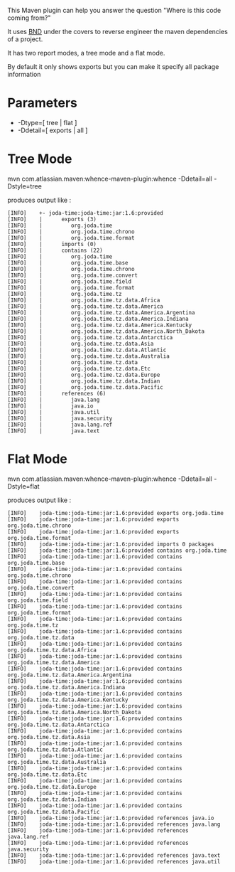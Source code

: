 This Maven plugin can help you answer the question "Where is this code coming from?"

It uses [BND](http://aqute.biz/Code/bnd) under the covers to reverse engineer the maven dependencies of a project.

It has two report modes, a tree mode and a flat mode.

By default it only shows exports but you can make it specify all package information

# Parameters

* -Dtype=[ tree | flat ]
* -Ddetail=[ exports | all ]


# Tree Mode

mvn com.atlassian.maven:whence-maven-plugin:whence -Ddetail=all -Dstyle=tree

produces output like :

    [INFO]    +- joda-time:joda-time:jar:1.6:provided
    [INFO]    |      exports (3)
    [INFO]    |      	org.joda.time
    [INFO]    |      	org.joda.time.chrono
    [INFO]    |      	org.joda.time.format
    [INFO]    |      imports (0)
    [INFO]    |      contains (22)
    [INFO]    |      	org.joda.time
    [INFO]    |      	org.joda.time.base
    [INFO]    |      	org.joda.time.chrono
    [INFO]    |      	org.joda.time.convert
    [INFO]    |      	org.joda.time.field
    [INFO]    |      	org.joda.time.format
    [INFO]    |      	org.joda.time.tz
    [INFO]    |      	org.joda.time.tz.data.Africa
    [INFO]    |      	org.joda.time.tz.data.America
    [INFO]    |      	org.joda.time.tz.data.America.Argentina
    [INFO]    |      	org.joda.time.tz.data.America.Indiana
    [INFO]    |      	org.joda.time.tz.data.America.Kentucky
    [INFO]    |      	org.joda.time.tz.data.America.North_Dakota
    [INFO]    |      	org.joda.time.tz.data.Antarctica
    [INFO]    |      	org.joda.time.tz.data.Asia
    [INFO]    |      	org.joda.time.tz.data.Atlantic
    [INFO]    |      	org.joda.time.tz.data.Australia
    [INFO]    |      	org.joda.time.tz.data
    [INFO]    |      	org.joda.time.tz.data.Etc
    [INFO]    |      	org.joda.time.tz.data.Europe
    [INFO]    |      	org.joda.time.tz.data.Indian
    [INFO]    |      	org.joda.time.tz.data.Pacific
    [INFO]    |      references (6)
    [INFO]    |      	java.lang
    [INFO]    |      	java.io
    [INFO]    |      	java.util
    [INFO]    |      	java.security
    [INFO]    |      	java.lang.ref
    [INFO]    |      	java.text


# Flat Mode

mvn com.atlassian.maven:whence-maven-plugin:whence -Ddetail=all -Dstyle=flat

produces output like :

    [INFO]    joda-time:joda-time:jar:1.6:provided exports org.joda.time
    [INFO]    joda-time:joda-time:jar:1.6:provided exports org.joda.time.chrono
    [INFO]    joda-time:joda-time:jar:1.6:provided exports org.joda.time.format
    [INFO]    joda-time:joda-time:jar:1.6:provided imports 0 packages
    [INFO]    joda-time:joda-time:jar:1.6:provided contains org.joda.time
    [INFO]    joda-time:joda-time:jar:1.6:provided contains org.joda.time.base
    [INFO]    joda-time:joda-time:jar:1.6:provided contains org.joda.time.chrono
    [INFO]    joda-time:joda-time:jar:1.6:provided contains org.joda.time.convert
    [INFO]    joda-time:joda-time:jar:1.6:provided contains org.joda.time.field
    [INFO]    joda-time:joda-time:jar:1.6:provided contains org.joda.time.format
    [INFO]    joda-time:joda-time:jar:1.6:provided contains org.joda.time.tz
    [INFO]    joda-time:joda-time:jar:1.6:provided contains org.joda.time.tz.data
    [INFO]    joda-time:joda-time:jar:1.6:provided contains org.joda.time.tz.data.Africa
    [INFO]    joda-time:joda-time:jar:1.6:provided contains org.joda.time.tz.data.America
    [INFO]    joda-time:joda-time:jar:1.6:provided contains org.joda.time.tz.data.America.Argentina
    [INFO]    joda-time:joda-time:jar:1.6:provided contains org.joda.time.tz.data.America.Indiana
    [INFO]    joda-time:joda-time:jar:1.6:provided contains org.joda.time.tz.data.America.Kentucky
    [INFO]    joda-time:joda-time:jar:1.6:provided contains org.joda.time.tz.data.America.North_Dakota
    [INFO]    joda-time:joda-time:jar:1.6:provided contains org.joda.time.tz.data.Antarctica
    [INFO]    joda-time:joda-time:jar:1.6:provided contains org.joda.time.tz.data.Asia
    [INFO]    joda-time:joda-time:jar:1.6:provided contains org.joda.time.tz.data.Atlantic
    [INFO]    joda-time:joda-time:jar:1.6:provided contains org.joda.time.tz.data.Australia
    [INFO]    joda-time:joda-time:jar:1.6:provided contains org.joda.time.tz.data.Etc
    [INFO]    joda-time:joda-time:jar:1.6:provided contains org.joda.time.tz.data.Europe
    [INFO]    joda-time:joda-time:jar:1.6:provided contains org.joda.time.tz.data.Indian
    [INFO]    joda-time:joda-time:jar:1.6:provided contains org.joda.time.tz.data.Pacific
    [INFO]    joda-time:joda-time:jar:1.6:provided references java.io
    [INFO]    joda-time:joda-time:jar:1.6:provided references java.lang
    [INFO]    joda-time:joda-time:jar:1.6:provided references java.lang.ref
    [INFO]    joda-time:joda-time:jar:1.6:provided references java.security
    [INFO]    joda-time:joda-time:jar:1.6:provided references java.text
    [INFO]    joda-time:joda-time:jar:1.6:provided references java.util